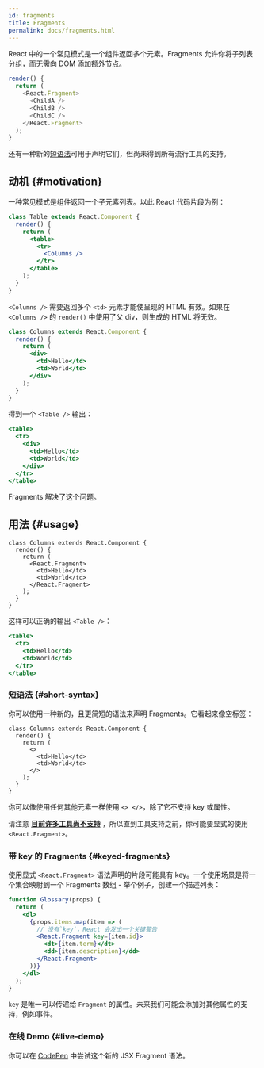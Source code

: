 ```yaml
---
id: fragments
title: Fragments
permalink: docs/fragments.html
---
```


React 中的一个常见模式是一个组件返回多个元素。Fragments 允许你将子列表分组，而无需向 DOM 添加额外节点。

```js
render() {
  return (
    <React.Fragment>
      <ChildA />
      <ChildB />
      <ChildC />
    </React.Fragment>
  );
}
```

还有一种新的[短语法](#short-syntax)可用于声明它们，但尚未得到所有流行工具的支持。

## 动机 {#motivation}

一种常见模式是组件返回一个子元素列表。以此 React 代码片段为例：

```jsx
class Table extends React.Component {
  render() {
    return (
      <table>
        <tr>
          <Columns />
        </tr>
      </table>
    );
  }
}
```

`<Columns />` 需要返回多个 `<td>` 元素才能使呈现的 HTML 有效。如果在 `<Columns />` 的 `render()` 中使用了父 div，则生成的 HTML 将无效。

```jsx
class Columns extends React.Component {
  render() {
    return (
      <div>
        <td>Hello</td>
        <td>World</td>
      </div>
    );
  }
}
```

得到一个 `<Table />` 输出：

```jsx
<table>
  <tr>
    <div>
      <td>Hello</td>
      <td>World</td>
    </div>
  </tr>
</table>
```

Fragments 解决了这个问题。

## 用法 {#usage}

```jsx{4,7}
class Columns extends React.Component {
  render() {
    return (
      <React.Fragment>
        <td>Hello</td>
        <td>World</td>
      </React.Fragment>
    );
  }
}
```

这样可以正确的输出 `<Table />`：

```jsx
<table>
  <tr>
    <td>Hello</td>
    <td>World</td>
  </tr>
</table>
```

### 短语法 {#short-syntax}

你可以使用一种新的，且更简短的语法来声明 Fragments。它看起来像空标签：

```jsx{4,7}
class Columns extends React.Component {
  render() {
    return (
      <>
        <td>Hello</td>
        <td>World</td>
      </>
    );
  }
}
```

你可以像使用任何其他元素一样使用 `<> </>`，除了它不支持 key 或属性。

请注意 **[目前许多工具尚不支持](/blog/2017/11/28/react-v16.2.0-fragment-support.html#support-for-fragment-syntax)** ，所以直到工具支持之前，你可能要显式的使用 `<React.Fragment>`。

### 带 key 的 Fragments {#keyed-fragments}

使用显式 `<React.Fragment>` 语法声明的片段可能具有 key。一个使用场景是将一个集合映射到一个 Fragments 数组 - 举个例子，创建一个描述列表：

```jsx
function Glossary(props) {
  return (
    <dl>
      {props.items.map(item => (
        // 没有`key`，React 会发出一个关键警告
        <React.Fragment key={item.id}>
          <dt>{item.term}</dt>
          <dd>{item.description}</dd>
        </React.Fragment>
      ))}
    </dl>
  );
}
```

`key` 是唯一可以传递给 `Fragment` 的属性。未来我们可能会添加对其他属性的支持，例如事件。

### 在线 Demo {#live-demo}

你可以在 [CodePen](https://codepen.io/reactjs/pen/VrEbjE?editors=1000) 中尝试这个新的 JSX Fragment 语法。
